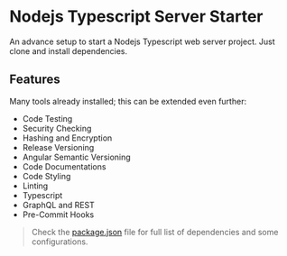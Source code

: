 # Nodejs Typescript Server Starter

An advance setup to start a Nodejs Typescript web server project.
Just clone and install dependencies.

## Features

Many tools already installed; this can be extended even further:

- Code Testing
- Security Checking
- Hashing and Encryption
- Release Versioning
- Angular Semantic Versioning
- Code Documentations
- Code Styling
- Linting
- Typescript
- GraphQL and REST
- Pre-Commit Hooks

> Check the [package.json](package.json) file for full list of dependencies and some configurations.
